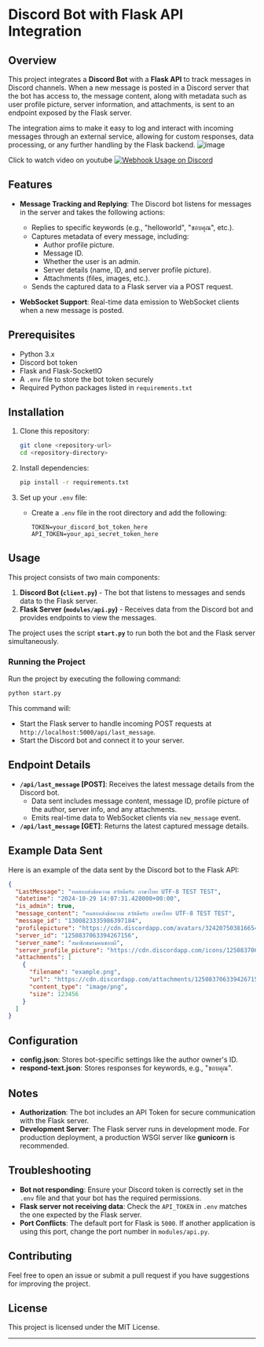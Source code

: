 
# Discord Bot with Flask API Integration

## Overview
This project integrates a **Discord Bot** with a **Flask API** to track messages in Discord channels. When a new message is posted in a Discord server that the bot has access to, the message content, along with metadata such as user profile picture, server information, and attachments, is sent to an endpoint exposed by the Flask server.

The integration aims to make it easy to log and interact with incoming messages through an external service, allowing for custom responses, data processing, or any further handling by the Flask backend.
![image](https://github.com/user-attachments/assets/4dfdc295-705c-4bd0-9379-9088a003c660)

Click to watch video on youtube
[![Webhook Usage on Discord](https://img.youtube.com/vi/nVQ-baDmoTg/0.jpg)](https://www.youtube.com/watch?v=nVQ-baDmoTg)

## Features
- **Message Tracking and Replying**: The Discord bot listens for messages in the server and takes the following actions:
  - Replies to specific keywords (e.g., "helloworld", "ขอบคุณ", etc.).
  - Captures metadata of every message, including:
    - Author profile picture.
    - Message ID.
    - Whether the user is an admin.
    - Server details (name, ID, and server profile picture).
    - Attachments (files, images, etc.).
  - Sends the captured data to a Flask server via a POST request.

- **WebSocket Support**: Real-time data emission to WebSocket clients when a new message is posted.

## Prerequisites
- Python 3.x
- Discord bot token
- Flask and Flask-SocketIO
- A `.env` file to store the bot token securely
- Required Python packages listed in `requirements.txt`

## Installation
1. Clone this repository:
   ```bash
   git clone <repository-url>
   cd <repository-directory>
   ```

2. Install dependencies:
   ```bash
   pip install -r requirements.txt
   ```

3. Set up your `.env` file:
   - Create a `.env` file in the root directory and add the following:
     ```env
     TOKEN=your_discord_bot_token_here
     API_TOKEN=your_api_secret_token_here
     ```

## Usage
This project consists of two main components:
1. **Discord Bot (`client.py`)** - The bot that listens to messages and sends data to the Flask server.
2. **Flask Server (`modules/api.py`)** - Receives data from the Discord bot and provides endpoints to view the messages.

The project uses the script **`start.py`** to run both the bot and the Flask server simultaneously.

### Running the Project
Run the project by executing the following command:
```bash
python start.py
```
This command will:
- Start the Flask server to handle incoming POST requests at `http://localhost:5000/api/last_message`.
- Start the Discord bot and connect it to your server.

## Endpoint Details
- **`/api/last_message` [POST]**: Receives the latest message details from the Discord bot.
  - Data sent includes message content, message ID, profile picture of the author, server info, and any attachments.
  - Emits real-time data to WebSocket clients via `new_message` event.
- **`/api/last_message` [GET]**: Returns the latest captured message details.

## Example Data Sent
Here is an example of the data sent by the Discord bot to the Flask API:
```json
{
  "LastMessage": "ทดสอบส่งข้อความ สวัสดีครับ ภาษาไทย UTF-8 TEST TEST",
  "datetime": "2024-10-29 14:07:31.428000+00:00",
  "is_admin": true,
  "message_content": "ทดสอบส่งข้อความ สวัสดีครับ ภาษาไทย UTF-8 TEST TEST",
  "message_id": "1300823335986397184",
  "profilepicture": "https://cdn.discordapp.com/avatars/324207503816654859/30fbc21ee0046eca166cec456d871818.png?size=1024",
  "server_id": "1250837063394267156",
  "server_name": "สมาชิกชมรมคนชอบผี",
  "server_profile_picture": "https://cdn.discordapp.com/icons/1250837063394267156/95c15ddb8f9f8476d23a10671db45793.png?size=1024",
  "attachments": [
    {
      "filename": "example.png",
      "url": "https://cdn.discordapp.com/attachments/1250837063394267156/324207503816654859/example.png",
      "content_type": "image/png",
      "size": 123456
    }
  ]
}
```

## Configuration
- **config.json**: Stores bot-specific settings like the author owner's ID.
- **respond-text.json**: Stores responses for keywords, e.g., "ขอบคุณ".

## Notes
- **Authorization**: The bot includes an API Token for secure communication with the Flask server.
- **Development Server**: The Flask server runs in development mode. For production deployment, a production WSGI server like **gunicorn** is recommended.

## Troubleshooting
- **Bot not responding**: Ensure your Discord token is correctly set in the `.env` file and that your bot has the required permissions.
- **Flask server not receiving data**: Check the `API_TOKEN` in `.env` matches the one expected by the Flask server.
- **Port Conflicts**: The default port for Flask is `5000`. If another application is using this port, change the port number in `modules/api.py`.

## Contributing
Feel free to open an issue or submit a pull request if you have suggestions for improving the project.

## License
This project is licensed under the MIT License.

---


